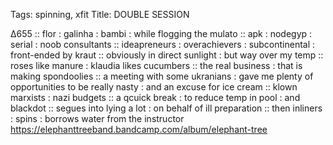 Tags: spinning, xfit
Title: DOUBLE SESSION
  
∆655 :: flor : galinha : bambi : while flogging the mulato :: apk : nodegyp : serial : noob consultants :: ideapreneurs : overachievers : subcontinental : front-ended by kraut :: obviously in direct sunlight : but way over my temp :: roses like manure : klaudia likes cucumbers :: the real business : that is making spondoolies :: a meeting with some ukranians : gave me plenty of opportunities to be really nasty : and an excuse for ice cream :: klown marxists : nazi budgets :: a qcuick break : to reduce temp in pool : and blackdot :: segues into lying a lot : on behalf of ill preparation :: then inliners : spins : borrows water from the instructor
<https://elephanttreeband.bandcamp.com/album/elephant-tree>
